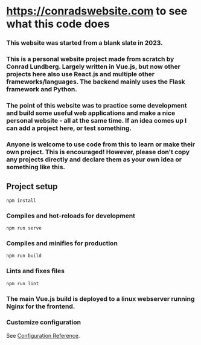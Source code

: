 # https://conradswebsite.com to see what this code does


### This website was started from a blank slate in 2023.
### This is a personal website project made from scratch by Conrad Lundberg. Largely written in Vue.js, but now other projects here also use React.js and multiple other frameworks/languages. The backend mainly uses the Flask framework and Python.
### The point of this website was to practice some development and build some useful web applications and make a nice personal website - all at the same time. If an idea comes up I can add a project here, or test something.
### Anyone is welcome to use code from this to learn or make their own project. This is encouraged! However, please don't copy any projects directly and declare them as your own idea or something like this.

## Project setup
```
npm install
```

### Compiles and hot-reloads for development
```
npm run serve
```

### Compiles and minifies for production
```
npm run build
```

### Lints and fixes files
```
npm run lint
```

### The main Vue.js build is deployed to a linux webserver running Nginx for the frontend.
### 

### Customize configuration
See [Configuration Reference](https://cli.vuejs.org/config/).
